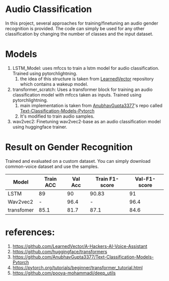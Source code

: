 # Audio Classification

In this project, several approaches for training/finetuning an audio gender recognition is provided. The code can simply
be used for any other classification by changing the number of classes and the input dataset.

# Models

1. LSTM_Model: uses mfccs to train a lstm model for audio classification. Trained using pytorchlightning.
    1. the idea of this structure is taken from [LearnedVector](https://github.com/LearnedVector) repository which
       contains a wakeup model.
2. transformer_scratch: Uses a transformer block for training an audio classification model with mfccs taken as inputs.
   Trained using pytorchlightning.
    1. main implementation is taken from [AnubhavGupta3377](https://github.com/AnubhavGupta3377)'s repo
       called [Text-Classification-Models-Pytorch](https://github.com/AnubhavGupta3377/Text-Classification-Models-Pytorch)
    2. It's modified to train audio samples.
3. wav2vec2: Finetuning wav2vec2-base as an audio classification model using huggingface trainer.

# Result on Gender Recognition

Trained and evaluated on a custom dataset. You can simply download common-voice dataset and use the samples.

Model | Train ACC | Val Acc | Train F1-score | Val-F1-score |
--- |-----------|-------------|----------------|-------------|
LSTM | 89        | 90 | 90.83          | 91 |
Wav2vec2 | -         | 96.4| -              | 96.4
transfomer | 85.1 | 81.7| 87.1| 84.6

# references:

1. https://github.com/LearnedVector/A-Hackers-AI-Voice-Assistant
2. https://github.com/huggingface/transformers
3. https://github.com/AnubhavGupta3377/Text-Classification-Models-Pytorch
4. https://pytorch.org/tutorials/beginner/transformer_tutorial.html
5. https://github.com/pooya-mohammadi/deep_utils